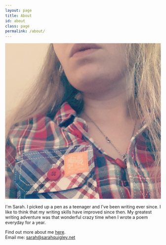 ```yaml
---
layout: page
title: About
id: about
class: page
permalink: /about/
---
```


<img src="/assets/images/author.jpg" />

I'm Sarah. I picked up a pen as a teenager and I've been writing ever since. I like to think that my writing skills have improved since then. My greatest writing adventure was that wonderful crazy time when I wrote a poem everyday for a year.

Find out more about me [here](http://sarahquigley.net).  
Email me: <sarah@sarahquigley.net>
